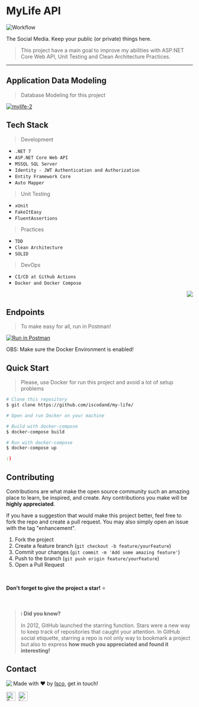 # MyLife API

![Workflow](https://github.com/iscodand/my-life/actions/workflows/build-test.yml/badge.svg)

The Social Media. Keep your public (or private) things here.

> This project have a main goal to improve my abilities with ASP.NET Core Web API, Unit Testing and Clean Architecture Practices.

<hr>

## Application Data Modeling

> Database Modeling for this project

<a href="https://ibb.co/GT72Kfm"><img src="https://i.ibb.co/jRhMc9t/mylife-2.png" alt="mylife-2" border="0"></a>

## Tech Stack

> Development
- `.NET 7`
- `ASP.NET Core Web API`
- `MSSQL SQL Server`
- `Identity - JWT Authentication and Authorization`
- `Entity Framework Core`
- `Auto Mapper`

> Unit Testing
- `xUnit`
- `FakeItEasy`
- `FluentAssertions`

> Practices
- `TDD`
- `Clean Architecture`
- `SOLID`

> DevOps
- `CI/CD at Github Actions`
- `Docker and Docker Compose`

<p align="right">
  <a href="https://skillicons.dev">
    <img src="https://skillicons.dev/icons?i=cs,dotnet,docker,postman" />
  </a>
</p>

## Endpoints

>  To make easy for all, run in Postman!

[![Run in Postman](https://run.pstmn.io/button.svg)](https://app.getpostman.com/run-collection/24067726-a88f5434-d09d-4f58-b932-daca0009697f?action=collection%2Ffork&source=rip_markdown&collection-url=entityId%3D24067726-a88f5434-d09d-4f58-b932-daca0009697f%26entityType%3Dcollection%26workspaceId%3Df1e397c9-6cd9-48cb-9b41-c9e653a430d3#?env%5BDocker%5D=W3sia2V5IjoiTE9DQUxIT1NUIiwidmFsdWUiOiJodHRwOi8vbG9jYWxob3N0OjUwMDEvYXBpL3YxIiwiZW5hYmxlZCI6dHJ1ZSwidHlwZSI6ImRlZmF1bHQifV0=)

OBS: Make sure the Docker Environment is enabled!

## Quick Start

> Please, use Docker for run this project and avoid a lot of setup problems

```bash
# Clone this repository
$ git clone https://github.com/iscodand/my-life/

# Open and run Docker on your machine

# Build with docker-compose
$ docker-compose build

# Run with docker-compose
$ docker-compose up

:)
```

## Contributing

Contributions are what make the open source community such an amazing place to learn, be inspired, and create. Any contributions you make will be **highly appreciated**.

If you have a suggestion that would make this project better, feel free to fork the repo and create a pull request. You may also simply open an issue with the tag "enhancement".

1. Fork the project
2. Create a feature branch (`git checkout -b feature/yourFeature`)
3. Commit your changes (`git commit -m 'Add some amazing feature'`)
4. Push to the branch (`git push origin feature/yourFeature`)
5. Open a Pull Request

<br>

**Don't forget to give the project a star!** ⭐

<br>

> ℹ️ **Did you know?**
>
> In 2012, GitHub launched the starring function.
> Stars were a new way to keep track of repositories that caught your attention.
> In GitHub social etiquette, starring a repo is not only way to bookmark a project but also to express **how much you appreciated and found it interesting!**
## Contact
<img align="left" src="https://avatars.githubusercontent.com/iscodand?size=100">

Made with ❤️ by [Isco](https://github.com/iscodand), get in touch!

<a href="mailto:iscodand@outlook.com" target="_blank"><img src="https://img.shields.io/badge/Email-D14836?style=flat&logo=gmail&logoColor=white" alt="Email Badge" height="25"></a>&nbsp;
<a href="https://linkedin.com/in/iscodand" target="_blank"><img src="https://img.shields.io/badge/Linkedin-0077B5?style=flat&logo=linkedin&logoColor=white" alt="LinkedIn Badge" height="25"></a>&nbsp;

<br clear="left"/>